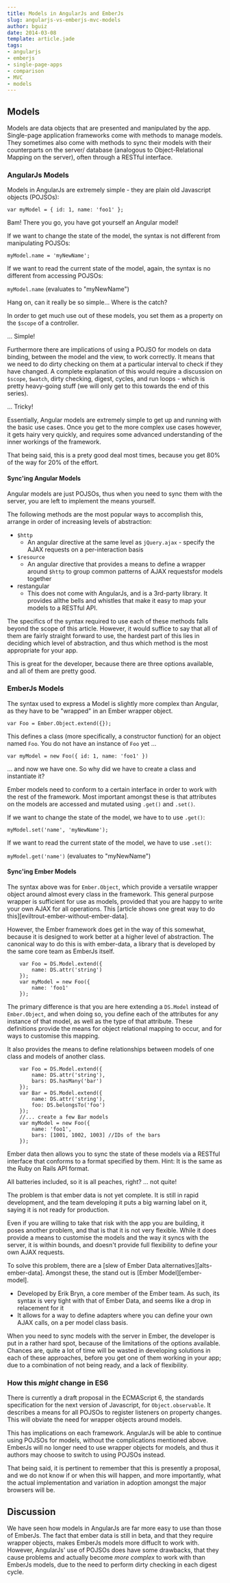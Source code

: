 ```yaml
---
title: Models in AngularJs and EmberJs
slug: angularjs-vs-emberjs-mvc-models
author: bguiz
date: 2014-03-08
template: article.jade
tags:
- angularjs
- emberjs
- single-page-apps
- comparison
- MVC
- models
---
```


## Models

Models are data objects that are presented and manipulated by the app.
Single-page application frameworks come with methods to manage models.
They sometimes also come with methods to sync their models with their counterparts on the server/ database
(analogous to Object-Relational Mapping on the server),
often through a RESTful interface.

### AngularJs Models

Models in AngularJs are extremely simple - they are plain old Javascript objects (POJSOs):

`var myModel = { id: 1, name: 'foo1' };`

Bam! There you go, you have got yourself an Angular model!

If we want to change the state of the model, the syntax is not different from manipulating POJSOs:

`myModel.name = 'myNewName';`

If we want to read the current state of the model, again, the syntax is no different from accessing POJSOs:

`myModel.name` (evaluates to "myNewName")

Hang on, can it really be so simple&hellip; Where is the catch?

In order to get much use out of these models,
you set them as a property on the `$scope` of a controller.

&hellip; Simple!

Furthermore there are implications of using a POJSO for models on data binding, between the model and the view, to work correctly.
It means that we need to do dirty checking on them at a particular interval to check if they have changed.
A complete explanation of this would require a discussion on `$scope`, `$watch`, dirty checking, digest, cycles, and run loops -
which is pretty heavy-going stuff (we will only get to this towards the end of this series).

&hellip; Tricky!

Essentially, Angular models are extremely simple to get up and running with the basic use cases. Once you get to the more complex use cases however, it gets hairy very quickly, and requires some advanced understanding of the inner workings of the framework.

That being said, this is a prety good deal most times, because you get 80% of the way for 20% of the effort.

#### Sync&apos;ing Angular Models

Angular models are just POJSOs,
thus when you need to sync them with the server,
you are left to implement the means yourself.

The following methods are the most popular ways to accomplish this, arrange in order of increasing levels of abstraction:

- `$http`
	- An angular directive at the same level as `jQuery.ajax` - specify the AJAX requests on a per-interaction basis
- `$resource`
	- An angular directive that provides a means to define a wrapper around `$http` to group common patterns of AJAX requestsfor models together
- restangular
	- This does not come with AngularJs, and is a 3rd-party library. It provides allthe bells and whistles that make it easy to map your models to a RESTful API.

The specifics of the syntax required to use each of these methods falls beyond the scope of this article.
However, it would suffice to say that all of them are fairly straight forward to use,
the hardest part of this lies in deciding which level of abstraction,
and thus which method is the most appropriate for your app.

This is great for the developer, because there are three options available, and all of them are pretty good.

### EmberJs Models

The syntax used to express a Model is slightly more complex than Angular,
as they have to be "wrapped" in an Ember wrapper object.

`var Foo = Ember.Object.extend({});`

This defines a class (more specifically, a constructor function) for an object named `Foo`. You do not have an instance of `Foo` yet &hellip;

`var myModel = new Foo({ id: 1, name: 'foo1' })`

&hellip; and now we have one. So why did we have to create a class and instantiate it?

Ember models need to conform to a certain interface in order to work with the rest of the framework. Most important amongst these is that attributes on the models are accessed and mutated using `.get()` and `.set()`.

If we want to change the state of the model, we have to to use `.get()`:

`myModel.set('name', 'myNewName');`

If we want to read the current state of the model, we have to use `.set()`:

`myModel.get('name')` (evaluates to "myNewName")

#### Sync&apos;ing Ember Models

The syntax above was for `Ember.Object`,
which provide a versatile wrapper object around almost every class in the framework.
This general purpose wrapper is sufficient for use as models,
provided that you are happy to write your own AJAX for all operations.
This [article shows one great way to do this][eviltrout-ember-without-ember-data].

However, the Ember framework does get in the way of this somewhat,
because it is designed to work better at a higher level of abstraction.
The canonical way to do this is with ember-data,
a library that is developed by the same core team as EmberJs itself.

		var Foo = DS.Model.extend({
			name: DS.attr('string')
		});
		var myModel = new Foo({
			name: 'foo1'
		});

The primary difference is that you are here extending a `DS.Model` instead of `Ember.Object`,
and when doing so, you define each of the attributes for any instance of that model,
as well as the type of that attribute.
These definitions provide the means for object relational mapping to occur,
and for ways to customise this mapping.

It also provides the means to define relationships between models of one class and models of another class.

		var Foo = DS.Model.extend({
			name: DS.attr('string'),
			bars: DS.hasMany('bar')
		});
		var Bar = DS.Model.extend({
			name: DS.attr('string'),
			foo: DS.belongsTo('foo')
		});
		//... create a few Bar models
		var myModel = new Foo({
			name: 'foo1',
			bars: [1001, 1002, 1003] //IDs of the bars
		});

Ember data then allows you to sync the state of these models via a RESTful interface that conforms to a format specified by them.
Hint: It is the same as the Ruby on Rails API format.

All batteries included, so it is all peaches, right?
&hellip; not quite!

The problem is that ember data is not yet complete.
It is still in rapid development,
and the team developing it puts a big warning label on it,
saying it is not ready for production.

Even if you are willing to take that risk with the app you are building,
it poses another problem,
and that is that it is not very flexible.
While it does provide a means to customise the models and the way it syncs with the server,
it is within bounds, and doesn&apos;t provide full flexibility to define your own AJAX requests.

To solve this problem, there are a [slew of Ember Data alternatives][alts-ember-data].
Amongst these, the stand out is [Ember Model][ember-model].

- Developed by Erik Bryn, a core member of the Ember team. As such, its syntax is very tight with that of Ember Data, and seems like a drop in relacement for it
- It allows for a way to define adapters where you can define your own AJAX calls, on a per model class basis.

When you need to sync models with the server in Ember,
the developer is put in a rather hard spot,
because of the limitations of the options available.
Chances are, quite a lot of time will be wasted in developing solutions in each of these approaches,
before you get one of them working in your app;
due to a combination of not being ready, and a lack of flexibility.

### How this *might* change in ES6

There is currently a draft proposal in the ECMAScript 6,
the standards specification for the next version of Javascript,
for `Object.observable`.
It describes a means for all POJSOs to register listeners on property changes.
This will obviate the need for wrapper objects around models.

This has implications on each framework.
AngularJs will be able to continue using POJSOs for models,
without the complications mentioned above.
EmberJs will no longer need to use wrapper objects for models,
and thus it authors may choose to switch to using POJSOs instead.

That being said, it is pertinent to remember that this is presently a proposal, and we do not know if or when this will happen,
and more importantly, what the actual implementation and variation in adoption amongst the major browsers will be.

## Discussion

We have seen how models in AngularJs are far more easy to use than those of EmberJs.
The fact that ember data is still in beta, and that they require wrapper objects, makes EmberJs models more diffuclt to work with.
However, AngularJs' use of POJSOs does have some drawbacks,
that they cause problems and actually become *more complex* to work with than EmberJs models,
due to the need to perform dirty checking in each digest cycle.
